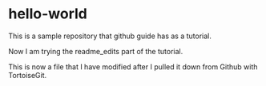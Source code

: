 # hello-world
This is a sample repository that github guide has as a tutorial.

Now I am trying the readme_edits part of the tutorial.

This is now a file that I have modified after I pulled it down from Github with TortoiseGit.
